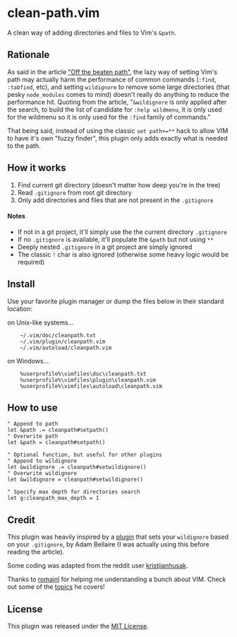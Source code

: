 # clean-path.vim

A clean way of adding directories and files to Vim's `&path`.

## Rationale

As said in the article ["Off the beaten path"](https://gist.github.com/romainl/7e2b425a1706cd85f04a0bd8b3898805), the lazy way of setting Vim's path may actually harm the performance of common commands (`:find`, `:tabfind`, etc), and setting `wildignore` to remove some large directories (that pesky `node_modules` comes to mind) doesn't really do anything to reduce the performance hit. Quoting from the article, "`&wildignore` is only applied after the search, to build the list of candidate for `:help wildmenu`, it is only used for the wildmenu so it is only used for the `:find` family of commands."

That being said, instead of using the classic `set path+=**` hack to allow VIM to have it's own "fuzzy finder", this plugin only adds exactly what is needed to the path.

## How it works

1. Find current git directory (doesn't matter how deep you're in the tree)
2. Read `.gitignore` from root git directory
3. Only add directories and files that are not present in the `.gitignore`

#### Notes

-   If not in a git project, it'll simply use the the current directory `.gitignore`
-   If no `.gitignore` is available, it'll populate the `&path` but not using `**`
-   Deeply nested `.gitignore` in a git project are simply ignored
-   The classic `!` char is also ignored (otherwise some heavy logic would be required)

## Install

Use your favorite plugin manager or dump the files below in their standard
location:

on Unix-like systems...
```
    ~/.vim/doc/cleanpath.txt
    ~/.vim/plugin/cleanpath.vim
    ~/.vim/autoload/cleanpath.vim
```

on Windows...
```
    %userprofile%\vimfiles\doc\cleanpath.txt
    %userprofile%\vimfiles\plugin\cleanpath.vim
    %userprofile%\vimfiles\autoload\cleanpath.vim
```

## How to use

```vim
" Append to path
let &path .= cleanpath#setpath()
" Overwrite path
let &path = cleanpath#setpath()

" Optional function, but useful for other plugins
" Append to wildignore
let &wildignore .= cleanpath#setwildignore()
" Overwrite wildignore
let &wildignore = cleanpath#setwildignore()

" Specify max depth for directories search
let g:cleanpath_max_depth = 1
```

## Credit

This plugin was heavily inspired by a [plugin](http://www.vim.org/scripts/script.php?script_id=2557) that sets your `wildignore` based on your `.gitignore`, by Adam Bellaire (I was actually using this before reading the article).

Some coding was adapted from the reddit user [kristijanhusak](https://www.reddit.com/user/kristijanhusak/).

Thanks to [romainl](https://github.com/romainl) for helping me understanding a bunch about VIM. Check out some of the [topics](https://gist.github.com/romainl/4b9f139d2a8694612b924322de1025ce) he covers!

## License

This plugin was released under the [MIT License](./LICENSE).
